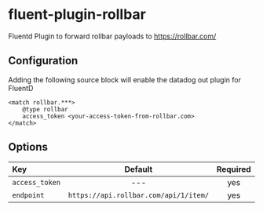 # fluent-plugin-rollbar
Fluentd Plugin to forward rollbar payloads to https://rollbar.com/

## Configuration

Adding the following source block will enable the datadog out plugin for FluentD

    <match rollbar.***>
        @type rollbar
        access_token <your-access-token-from-rollbar.com>
    </match>


## Options
| Key            | Default                               | Required  |
|:-------------- |:---------------:                      |:---------:|
| `access_token` | ---                                   |    yes    |
| `endpoint`     | `https://api.rollbar.com/api/1/item/` |    yes    |
